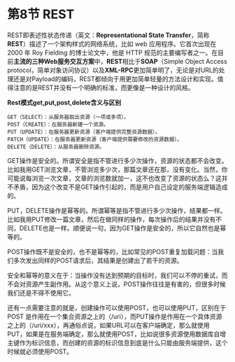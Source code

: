 # 第8节 REST

REST即表述性状态传递（英文：**Representational State Transfer**，简称**REST**）描述了一个架构样式的网络系统，比如 web 应用程序。它首次出现在 2000 年 Roy Fielding 的博士论文中，他是 HTTP 规范的主要编写者之一。在目前**主流的三种Web服务交互方案**中，**REST**相比于**SOAP**（Simple Object Access protocol，简单对象访问协议）以及**XML-RPC**更加简单明了，无论是对URL的处理还是对Payload的编码，REST都倾向于用更加简单轻量的方法设计和实现。值得注意的是REST并没有一个明确的标准，而更像是一种设计的风格。



**Rest模式get,put,post,delete含义与区别**

```
GET（SELECT）：从服务器取出资源（一项或多项）。
POST（CREATE）：在服务器新建一个资源。
PUT（UPDATE）：在服务器更新资源（客户端提供完整资源数据）。
PATCH（UPDATE）：在服务器更新资源（客户端提供需要修改的资源数据）。
DELETE（DELETE）：从服务器删除资源。
```



GET操作是安全的。所谓安全是指不管进行多少次操作，资源的状态都不会改变。比如我用GET浏览文章，不管浏览多少次，那篇文章还在那，没有变化。当然，你可能说每浏览一次文章，文章的浏览数就加一，这不也改变了资源的状态么？这并不矛盾，因为这个改变不是GET操作引起的，而是用户自己设定的服务端逻辑造成的。

PUT，DELETE操作是幂等的。所谓幂等是指不管进行多少次操作，结果都一样。比如我用PUT修改一篇文章，然后在做同样的操作，每次操作后的结果并没有不同，DELETE也是一样。顺便说一句，因为GET操作是安全的，所以它自然也是幂等的。

POST操作既不是安全的，也不是幂等的，比如常见的POST重复加载问题：当我们多次发出同样的POST请求后，其结果是创建出了若干的资源。

安全和幂等的意义在于：当操作没有达到预期的目标时，我们可以不停的重试，而不会对资源产生副作用。从这个意义上说，POST操作往往是有害的，但很多时候我们还是不得不使用它。

还有一点需要注意的就是，创建操作可以使用POST，也可以使用PUT，区别在于POST 是作用在一个集合资源之上的（/uri），而PUT操作是作用在一个具体资源之上的（/uri/xxx），再通俗点说，如果URL可以在客户端确定，那么就使用PUT，如果是在服务端确定，那么就使用POST，比如说很多资源使用数据库自增主键作为标识信息，而创建的资源的标识信息到底是什么只能由服务端提供，这个时候就必须使用POST。

